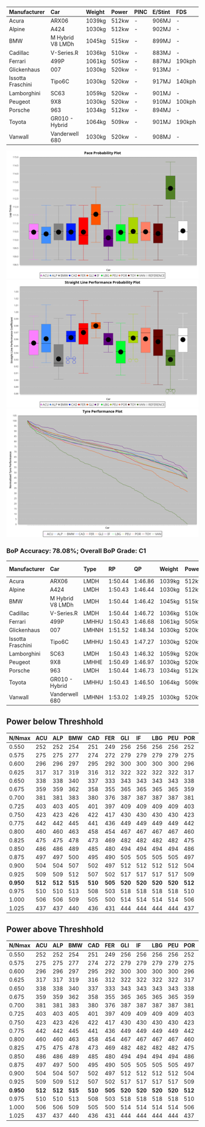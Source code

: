 |Manufacturer|Car|Weight|Power|PINC|E/Stint|FDS|
|:-|:-|:-|:-|:-|:-|:-|
|Acura|ARX06|1039kg|512kw|-|906MJ|-|
|Alpine|A424|1030kg|512kw|-|902MJ|-|
|BMW|M Hybrid V8 LMDh|1045kg|515kw|-|899MJ|-|
|Cadillac|V-Series.R|1036kg|510kw|-|883MJ|-|
|Ferrari|499P|1061kg|505kw|-|887MJ|190kph|
|Glickenhaus|007|1030kg|520kw|-|913MJ|-|
|Issotta Fraschini|Tipo6C|1030kg|520kw|-|917MJ|140kph|
|Lamborghini|SC63|1059kg|520kw|-|901MJ|-|
|Peugeot|9X8|1030kg|520kw|-|910MJ|100kph|
|Porsche|963|1034kg|512kw|-|894MJ|-|
|Toyota|GR010 - Hybrid|1064kg|509kw|-|901MJ|190kph|
|Vanwall|Vanderwell 680|1030kg|520kw|-|908MJ|-|

![PACECHART](./IMG/AUTO.png)
![STRAIGHTLINEPERFORMANCECHART](./IMG/AUTO_sp.png)
![TYREPERFORMANCECHART](./IMG/AUTO_tw.png)

### BoP Accuracy: 78.08%; Overall BoP Grade: C1
|Manufacturer|Car|Type|RP|QP|Weight|Power¹|Threshhold|PINC|Power²|E/Stint|AVG Vmax|FDS|RDLC|L/Stint|BOP-Grade|ModelAccuracy|ModelPoints|Match%|
|:-|:-|:-|:-|:-|:-|:-|:-|:-|:-|:-|:-|:-|:-|:-|:-|:-|:-|:-|
|Acura|ARX06|LMDH|1:50.44|1:46.86|1039kg|512kw|210.0kph|-|512kw|906MJ|285.08kph|-|1.02|33|-C2|100.00%|995|72.50%|
|Alpine|A424|LMDH|1:50.43|1:46.44|1030kg|512kw|210.0kph|-|512kw|902MJ|286.33kph|-|1.03|33|~A1|81.46%|523|95.60%|
|BMW|M Hybrid V8 LMDh|LMDH|1:50.44|1:46.42|1045kg|515kw|210.0kph|-|515kw|899MJ|281.57kph|-|1.02|33|-B1|98.60%|1690|86.42%|
|Cadillac|V-Series.R|LMDH|1:50.44|1:46.72|1036kg|510kw|210.0kph|-|510kw|883MJ|285.49kph|-|1.02|33|-B1|98.38%|1765|87.60%|
|Ferrari|499P|LMHHU|1:50.43|1:46.68|1061kg|505kw|210.0kph|-|505kw|887MJ|286.14kph|190kph|1.03|33|-B1|92.24%|2247|89.76%|
|Glickenhaus|007|LMHNH|1:51.52|1:48.34|1030kg|520kw|210.0kph|-|520kw|913MJ|289.71kph|-|0.95|33|+E2|96.18%|554|50.50%|
|Issotta Fraschini|Tipo6C|LMHHU|1:50.43|1:47.27|1030kg|520kw|210.0kph|-|520kw|917MJ|286.68kph|140kph|1.08|33|+A2|66.67%|96|92.66%|
|Lamborghini|SC63|LMDH|1:50.43|1:46.32|1059kg|520kw|210.0kph|-|520kw|901MJ|282.99kph|-|1.03|33|-B1|96.77%|419|87.50%|
|Peugeot|9X8|LMHHE|1:50.49|1:46.97|1030kg|520kw|210.0kph|-|520kw|910MJ|286.53kph|100kph|1.03|33|~A1|87.65%|1795|95.49%|
|Porsche|963|LMDH|1:50.44|1:46.73|1034kg|512kw|210.0kph|-|512kw|894MJ|286.17kph|-|1.02|33|-B1|96.81%|5438|87.83%|
|Toyota|GR010 - Hybrid|LMHHU|1:50.43|1:46.50|1064kg|509kw|210.0kph|-|509kw|901MJ|284.31kph|190kph|1.03|33|-A2|86.04%|1751|93.05%|
|Vanwall|Vanderwell 680|LMHNH|1:53.02|1:49.25|1030kg|520kw|210.0kph|-|520kw|908MJ|281.48kph|-|1.01|33|+Ω2|91.42%|501|-1.96%|

## Power below Threshhold
|N/Nmax|ACU|ALP|BMW|CAD|FER|GLI|IF|LBG|PEU|POR|TOY|VAN|
|:-|:-|:-|:-|:-|:-|:-|:-|:-|:-|:-|:-|:-|
|0.550|252|252|254|251|249|256|256|256|256|252|251|256|
|0.575|275|275|277|274|272|279|279|279|279|275|274|279|
|0.600|296|296|297|295|292|300|300|300|300|296|294|300|
|0.625|317|317|319|316|312|322|322|322|322|317|315|322|
|0.650|338|338|340|337|333|343|343|343|343|338|336|343|
|0.675|359|359|362|358|355|365|365|365|365|359|357|365|
|0.700|381|381|383|380|376|387|387|387|387|381|379|387|
|0.725|403|403|405|401|397|409|409|409|409|403|400|409|
|0.750|423|423|426|422|417|430|430|430|430|423|421|430|
|0.775|442|442|445|441|436|449|449|449|449|442|440|449|
|0.800|460|460|463|458|454|467|467|467|467|460|457|467|
|0.825|475|475|478|473|469|482|482|482|482|475|472|482|
|0.850|486|486|489|485|480|494|494|494|494|486|484|494|
|0.875|497|497|500|495|490|505|505|505|505|497|494|505|
|0.900|504|504|507|502|497|512|512|512|512|504|501|512|
|0.925|509|509|512|507|502|517|517|517|517|509|506|517|
|**0.950**|**512**|**512**|**515**|**510**|**505**|**520**|**520**|**520**|**520**|**512**|**509**|**520**|
|0.975|510|510|513|508|503|518|518|518|518|510|507|518|
|1.000|506|506|509|505|500|514|514|514|514|506|504|514|
|1.025|437|437|440|436|431|444|444|444|444|437|435|444|

## Power above Threshhold
|N/Nmax|ACU|ALP|BMW|CAD|FER|GLI|IF|LBG|PEU|POR|TOY|VAN|
|:-|:-|:-|:-|:-|:-|:-|:-|:-|:-|:-|:-|:-|
|0.550|252|252|254|251|249|256|256|256|256|252|251|256|
|0.575|275|275|277|274|272|279|279|279|279|275|274|279|
|0.600|296|296|297|295|292|300|300|300|300|296|294|300|
|0.625|317|317|319|316|312|322|322|322|322|317|315|322|
|0.650|338|338|340|337|333|343|343|343|343|338|336|343|
|0.675|359|359|362|358|355|365|365|365|365|359|357|365|
|0.700|381|381|383|380|376|387|387|387|387|381|379|387|
|0.725|403|403|405|401|397|409|409|409|409|403|400|409|
|0.750|423|423|426|422|417|430|430|430|430|423|421|430|
|0.775|442|442|445|441|436|449|449|449|449|442|440|449|
|0.800|460|460|463|458|454|467|467|467|467|460|457|467|
|0.825|475|475|478|473|469|482|482|482|482|475|472|482|
|0.850|486|486|489|485|480|494|494|494|494|486|484|494|
|0.875|497|497|500|495|490|505|505|505|505|497|494|505|
|0.900|504|504|507|502|497|512|512|512|512|504|501|512|
|0.925|509|509|512|507|502|517|517|517|517|509|506|517|
|**0.950**|**512**|**512**|**515**|**510**|**505**|**520**|**520**|**520**|**520**|**512**|**509**|**520**|
|0.975|510|510|513|508|503|518|518|518|518|510|507|518|
|1.000|506|506|509|505|500|514|514|514|514|506|504|514|
|1.025|437|437|440|436|431|444|444|444|444|437|435|444|

